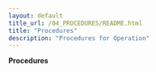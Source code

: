 ```yaml
---
layout: default
title_url: /04_PROCEDURES/README.html
title: "Procedures"
description: "Procedures for Operation"
---
```


**Procedures**
